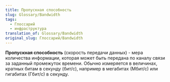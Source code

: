 ```yaml
---
title: Пропускная способность
slug: Glossary/Bandwidth
tags:
  - Глоссарий
  - инфраструктура
translation_of: Glossary/Bandwidth
original_slug: Глоссарий/Bandwidth
---
```


**Пропускная способность** (скорость передачи данных) - мера количества информации, которая может быть передана по каналу связи за заданный промежуток времени. Обычно измеряется в величинах, кратных битам в секунду (бит/с), например в мегабитах (Мбит/с) или гигабитах (Гбит/с) в секунду.

